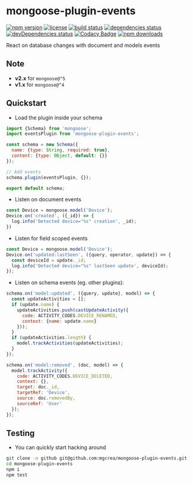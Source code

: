 # mongoose-plugin-events

[![npm version](https://img.shields.io/npm/v/mongoose-plugin-events.svg)](https://www.npmjs.com/package/mongoose-plugin-events)
[![license](https://img.shields.io/github/license/mgcrea/mongoose-plugin-events.svg?style=flat)](https://tldrlegal.com/license/mit-license)
[![build status](http://img.shields.io/travis/mgcrea/mongoose-plugin-events/master.svg?style=flat)](http://travis-ci.org/mgcrea/mongoose-plugin-events)
[![dependencies status](https://img.shields.io/david/mgcrea/mongoose-plugin-events.svg?style=flat)](https://david-dm.org/mgcrea/mongoose-plugin-events)
[![devDependencies status](https://img.shields.io/david/dev/mgcrea/mongoose-plugin-events.svg?style=flat)](https://david-dm.org/mgcrea/mongoose-plugin-events#info=devDependencies)
[![Codacy Badge](https://api.codacy.com/project/badge/Grade/9766cf4c70c74694b7be0496d515c677)](https://www.codacy.com/app/olivier_5/mongoose-plugin-events?utm_source=github.com&amp;utm_medium=referral&amp;utm_content=mgcrea/mongoose-plugin-events&amp;utm_campaign=Badge_Grade)
[![npm downloads](https://img.shields.io/npm/dm/mongoose-plugin-events.svg)](https://www.npmjs.com/package/mongoose-plugin-events)

React on database changes with document and models events

## Note

- **v2.x** for `mongoose@^5`
- **v1.x** for `mongoose@^4`

## Quickstart

- Load the plugin inside your schema

```js
import {Schema} from 'mongoose';
import eventsPlugin from 'mongoose-plugin-events';

const schema = new Schema({
  name: {type: String, required: true},
  content: {type: Object, default: {}}
});

// Add events
schema.plugin(eventsPlugin, {});

export default schema;
```

- Listen on document events

```js
const Device = mongoose.model('Device');
Device.on('created', ({_id}) => {
  log.info('Detected device="%s" creation', _id);
})
```

- Listen for field scoped events

```js
const Device = mongoose.model('Device');
Device.on('updated:lastSeen', ({query, operator, update}) => {
  const deviceId = update._id;
  log.info('Detected device="%s" lastSeen update', deviceId);
});
```

- Listen on schema events (eg. other plugins):

```js
schema.on('model:updated', ({query, update}, model) => {
  const updateActivities = [];
  if (update.name) {
    updateActivities.push(castUpdateActivity({
      code: ACTIVITY_CODES.DEVICE_RENAMED,
      context: {name: update.name}
    }));
  }
  if (updateActivities.length) {
    model.trackActivities(updateActivities);
  }
});

schema.on('model:removed', (doc, model) => {
  model.trackActivity({
    code: ACTIVITY_CODES.DEVICE_DELETED,
    context: {},
    target: doc._id,
    targetRef: 'Device',
    source: doc.removedBy,
    sourceRef: 'User'
  });
});
```

## Testing

- You can quickly start hacking around

```bash
git clone -o github git@github.com:mgcrea/mongoose-plugin-events.git
cd mongoose-plugin-events
npm i
npm test
```
